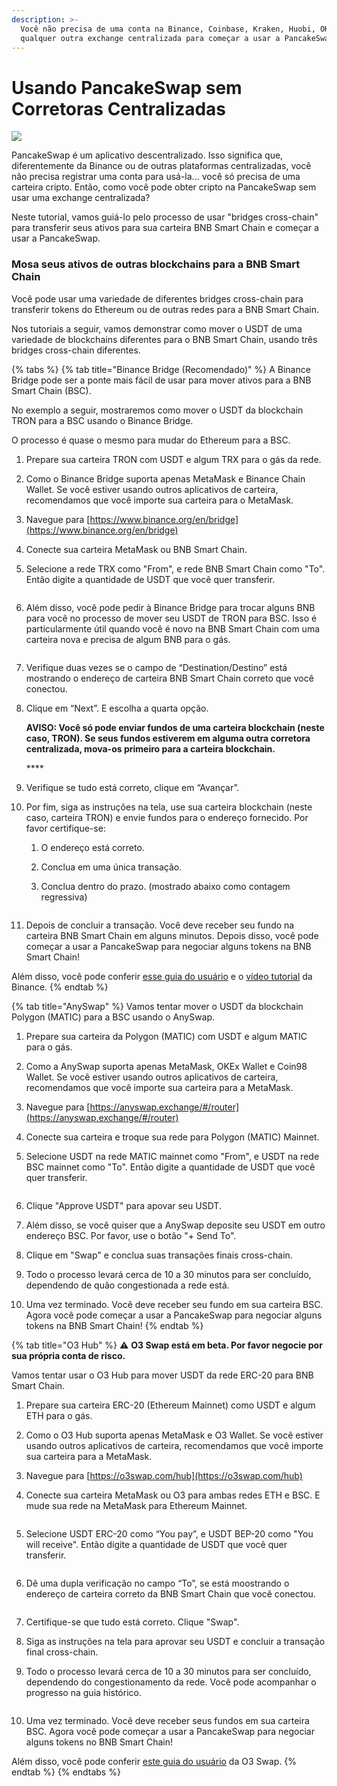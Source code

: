 ```yaml
---
description: >-
  Você não precisa de uma conta na Binance, Coinbase, Kraken, Huobi, OKEx ou
  qualquer outra exchange centralizada para começar a usar a PancakeSwap!
---
```


# Usando PancakeSwap sem Corretoras Centralizadas

![](<../.gitbook/assets/how-to-pancakeswap-without-cex-header (1) (1).png>)

PancakeSwap é um aplicativo descentralizado. Isso significa que, diferentemente da Binance ou de outras plataformas centralizadas, você não precisa registrar uma conta para usá-la... você só precisa de uma carteira cripto. Então, como você pode obter cripto na PancakeSwap sem usar uma exchange centralizada?&#x20;

Neste tutorial, vamos guiá-lo pelo processo de usar "bridges cross-chain" para transferir seus ativos para sua carteira BNB Smart Chain e começar a usar a PancakeSwap.

### **Mosa seus ativos de outras blockchains para a BNB Smart Chain**

Você pode usar uma variedade de diferentes bridges cross-chain para transferir tokens do Ethereum ou de outras redes para a BNB Smart Chain.&#x20;

Nos tutoriais a seguir, vamos demonstrar como mover o USDT de uma variedade de blockchains diferentes para o BNB Smart Chain, usando três bridges cross-chain diferentes.

{% tabs %}
{% tab title="Binance Bridge (Recomendado)" %}
A Binance Bridge pode ser a ponte mais fácil de usar para mover ativos para a BNB Smart Chain (BSC).

No exemplo a seguir, mostraremos como mover o USDT da blockchain TRON para a BSC usando o Binance Bridge.

O processo é quase o mesmo para mudar do Ethereum para a BSC.

1. Prepare sua carteira TRON com USDT e algum TRX para o gás da rede.
2. Como o Binance Bridge suporta apenas MetaMask e Binance Chain Wallet. Se você estiver usando outros aplicativos de carteira, recomendamos que você importe sua carteira para o MetaMask.
3. Navegue para [https://www.binance.org/en/bridge](https://www.binance.org/en/bridge)
4. Conecte sua carteira MetaMask ou BNB Smart Chain.
5.  Selecione a rede TRX como "From", e rede BNB Smart Chain como "To". Então digite a quantidade de USDT que você quer transferir.

    <img src="https://lh4.googleusercontent.com/YqgaYo5CvC0kKWvcfTyNt2fUMl2MAiexQBsNwvzpUQZVQ1up2Cy8g74iIKZKZGJDb8DouL2YIuP40el5XvuvR29CKEJOUJCDht9Vss_BLgOiLuJKkB5xcRSTLuEO7XAu3XT06qNj=s0" alt="" data-size="original">
6.  Além disso, você pode pedir à Binance Bridge para trocar alguns BNB para você no processo de mover seu USDT de TRON para BSC. Isso é particularmente útil quando você é novo na BNB Smart Chain com uma carteira nova e precisa de algum BNB para o gás.

    <img src="https://lh3.googleusercontent.com/YVaOIhQLzZpKBT3yEEQnI7f3aR0sOtb2PcII___k6_cqNoXOZXrkI6R0HnieRflrrCmO3Cpu_zP1LnvcIwxSCFnii3wwI9OMY4dPA12WoJD6qaLxPC9V8r3eUwTe2EhDGHKuTNd8=s0" alt="" data-size="original">
7. Verifique duas vezes se o campo de “Destination/Destino” está mostrando o endereço de carteira BNB Smart Chain correto que você conectou.
8.  Clique em “Next”. E escolha a quarta opção.

    **AVISO: Você só pode enviar fundos de uma carteira blockchain (neste caso, TRON). Se seus fundos estiverem em alguma outra corretora centralizada, mova-os primeiro para a carteira blockchain.**

    ****<img src="https://lh6.googleusercontent.com/c8lU9osyhHcn99Y2swFt8KM-GKbEgVcZWqva4Ozz9WFTOKTjIJZ78QghotDjsgBkz0DpT6lgocYpAx_T80zxeYP7aaNuui5iZIj0ZSAcEkazCjKh6zmw_Fvl2G-ib27NzqifH6-I=s0" alt="" data-size="original">
9. Verifique se tudo está correto, clique em “Avançar”.
10. Por fim, siga as instruções na tela, use sua carteira blockchain (neste caso, carteira TRON) e envie fundos para o endereço fornecido. Por favor certifique-se:
    1. O endereço está correto.
    2. Conclua em uma única transação.
    3.  Conclua dentro do prazo. (mostrado abaixo como contagem regressiva)

        <img src="https://lh6.googleusercontent.com/mag8YXlpq0WtvlOP7GfPNZrXWralO5l6eWPFTrv9ZiQiyTryXBjtm4GVw_coNjnthYIm-GlP5o_ZuIF0lzOFYXnWn4wMSvcGOnmZIfVlOtTb0c08F6xgsL-4Gs936pYHUzJYbVOg=s0" alt="" data-size="original">
11. Depois de concluir a transação. Você deve receber seu fundo na carteira BNB Smart Chain em alguns minutos. Depois disso, você pode começar a usar a PancakeSwap para negociar alguns tokens na BNB Smart Chain!

Além disso, você pode conferir [esse guia do usuário](https://binance-wallet.gitbook.io/binance-bridge/guides/binance-bridge-v3) e o [vídeo tutorial](https://fast.wistia.net/embed/iframe/fhip2z4nth) da Binance.
{% endtab %}

{% tab title="AnySwap" %}
Vamos tentar mover o USDT da blockchain Polygon (MATIC) para a BSC usando o AnySwap.

1. Prepare sua carteira da Polygon (MATIC) com USDT e algum MATIC para o gás.
2. Como a AnySwap suporta apenas MetaMask, OKEx Wallet e Coin98 Wallet. Se você estiver usando outros aplicativos de carteira, recomendamos que você importe sua carteira para a MetaMask.
3. Navegue para [https://anyswap.exchange/#/router](https://anyswap.exchange/#/router)
4. Conecte sua carteira e troque sua rede para Polygon (MATIC) Mainnet.
5.  Selecione USDT na rede MATIC mainnet como "From", e USDT na rede BSC mainnet como "To". Então digite  a quantidade de USDT que você quer transferir.

    <img src="../.gitbook/assets/MBP3-2021.10.19-055554AM-Google Chrome_AnySwap - Cross Chain Protocol (1).png" alt="" data-size="original">
6. Clique "Approve USDT" para apovar seu USDT.
7. Além disso, se você quiser que a AnySwap deposite seu USDT em outro endereço BSC. Por favor, use o botão "+ Send To".
8. Clique em "Swap" e conclua suas transações finais cross-chain.
9. Todo o processo levará cerca de 10 a 30 minutos para ser concluído, dependendo de quão congestionada a rede está.
10. Uma vez terminado. Você deve receber seu fundo em sua carteira BSC. Agora você pode começar a usar a PancakeSwap para negociar alguns tokens na BNB Smart Chain!
{% endtab %}

{% tab title="O3 Hub" %}
⚠️ **O3 Swap está em beta. Por favor negocie por sua própria conta de risco.**

Vamos tentar usar o O3 Hub para mover USDT da rede ERC-20 para BNB Smart Chain.

1. Prepare sua carteira ERC-20 (Ethereum Mainnet) como USDT e algum ETH para o gás.
2. Como o O3 Hub suporta apenas MetaMask e O3 Wallet. Se você estiver usando outros aplicativos de carteira, recomendamos que você importe sua carteira para a MetaMask.
3. Navegue para [https://o3swap.com/hub](https://o3swap.com/hub)
4.  Conecte sua carteira MetaMask ou O3 para ambas redes ETH e BSC. E mude sua rede na MetaMask para Ethereum Mainnet.

    <img src="../.gitbook/assets/MBP3-2021.10.19-054852AM-Google Chrome_O3swap.png" alt="" data-size="original">
5.  Selecione USDT ERC-20 como “You pay”, e USDT BEP-20 como "You will receive". Então digite a quantidade de  USDT que você quer transferir.

    <img src="../.gitbook/assets/MBP3-2021.10.19-053358AM-Google Chrome_O3swap.png" alt="" data-size="original">
6.  Dê uma dupla verificação no campo “To”, se está moostrando o endereço de carteira correto da BNB Smart Chain que você conectou.

    <img src="../.gitbook/assets/MBP3-2021.10.19-053441AM-Google Chrome_O3swap (1).png" alt="" data-size="original">
7. Certifique-se que tudo está correto. Clique "Swap".
8. Siga as instruções na tela para aprovar seu USDT e concluir a transação final cross-chain.
9.  Todo o processo levará cerca de 10 a 30 minutos para ser concluído, dependendo do congestionamento da rede. Você pode acompanhar o progresso na guia histórico.

    <img src="../.gitbook/assets/MBP3-2021.10.19-054520AM-Google Chrome_O3swap (1).png" alt="" data-size="original">
10. Uma vez terminado. Você deve receber seus fundos em sua carteira BSC. Agora você pode começar a usar a PancakeSwap para negociar alguns tokens no BNB Smart Chain!

Além disso, você pode conferir [este guia do usuário](https://docs.o3swap.com/o3-swap-v1/user-guide/hub#2.-hub-swap) da O3 Swap.
{% endtab %}
{% endtabs %}
